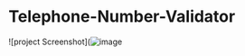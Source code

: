 # Telephone-Number-Validator
![project Screenshot](![image](https://github.com/user-attachments/assets/438de601-bb00-4991-8b59-3e184315d4bf)
